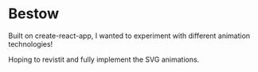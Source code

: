 # Bestow

Built on create-react-app, I wanted to experiment with different animation technologies!

Hoping to revistit and fully implement the SVG animations.
